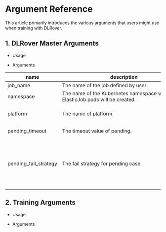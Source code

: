 # Argument Reference

This article primarily introduces the various arguments that users might use
when training with DLRover.

## 1. DLRover Master Arguments

- Usage

- Arguments

| name      | description                                                                 | mandatory | format                | default | options                                                                           |
|-----------|-----------------------------------------------------------------------------|-----------|-----------------------|-------|-----------------------------------------------------------------------------------|
| job_name  | <div style="width: 300pt"> The name of the job defined by user.             | Yes       | string                | n/a   | n/a                                                                               |
| namespace | The name of the Kubernetes namespace where ElasticJob pods will be created. | No        | string                | default | n/a                                                                               |
| platform  | The name of platform.                                                       | No       | string                | pyk8s   | pyk8s, k8s, ray or local                                                          |
| pending_timeout  | The timeout value of pending.                                               | No       | integer(unit: second) | 900   | '>=0'                                                                              |
| pending_fail_strategy  | The fail strategy for pending case.                                         | No       | integer               | 1     | -1: disabled <br/>0: skip <br/>1: verify necessary parts <br/>2: verify all parts |


## 2. Training Arguments

- Usage

- Arguments
